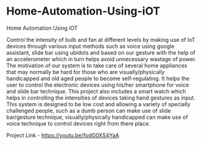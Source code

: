 # Home-Automation-Using-iOT
Home Automation Using iOT

Control the intensity of bulb and fan at different levels by making use of IoT devices through various input methods such as voice using google assistant, slide bar using ubidots and based on our gesture with the help of an accelerometer which in turn helps avoid unnecessary wastage of power. The motivation of our system is to take care of several home appliances that may normally be hard for those who are visually/physically handicapped and old aged people to become self-regulating. It helps the user to control the electronic devices using his/her smartphone for voice and slide bar technique. This project also includes a smart watch which helps in controlling the intensities of devices taking hand gestures as input. This system is designed to be low cost and allowing a variety of specially challenged people, such as a dumb person can make use of slide bar/gesture technique, visually/physically handicapped can make use of voice technique to control devices right from there place.

Project Link - https://youtu.be/fodG0XS4YaA